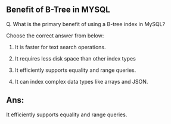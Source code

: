 ## Benefit of B-Tree in MYSQL

Q. What is the primary benefit of using a B-tree index in MySQL?

Choose the correct answer from below:
  
  1. It is faster for text search operations.

  2. It requires less disk space than other index types
  
  3. It efficiently supports equality and range queries.

  4. It can index complex data types like arrays and JSON.

## Ans:
It efficiently supports equality and range queries.
